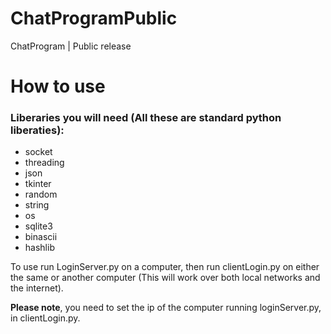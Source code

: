 # ChatProgramPublic
ChatProgram | Public release

# How to use
### Liberaries you will need (All these are standard python liberaties): 
- socket  
- threading  
- json  
- tkinter 
- random  
- string  
- os  
- sqlite3  
- binascii  
- hashlib  


To use run LoginServer.py on a computer, then run clientLogin.py on either the same or another computer (This will work over both local networks and the internet).


**Please note**, you need to set the ip of the computer running loginServer.py, in clientLogin.py.
